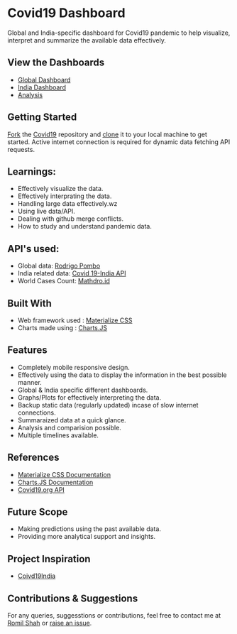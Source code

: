 # Covid19 Dashboard
Global and India-specific dashboard for Covid19 pandemic to help visualize, interpret and summarize the available data effectively.

## View the Dashboards
- [Global Dashboard](https://romilshah525.github.io/Covid19/index.html)
- [India Dashboard](https://romilshah525.github.io/Covid19/india.html)
- [Analysis](https://romilshah525.github.io/Covid19/analysis.html)

## Getting Started
[Fork](https://help.github.com/en/github/getting-started-with-github/fork-a-repo) the [Covid19](https://github.com/romilshah525/Covid19) repository and [clone](https://help.github.com/en/github/creating-cloning-and-archiving-repositories/cloning-a-repository) it to your local machine to get started. Active internet connection is required for dynamic data fetching API requests.

## Learnings:
- Effectively visualize the data.
- Effectively interprating the data.
- Handling large data effectively.wz
- Using live data/API.
- Dealing with github merge conflicts.
- How to study and understand pandemic data.

## API's used:
- Global data: [Rodrigo Pombo](https://github.com/pomber/covid19)
- India related data: [Covid 19-India API](https://api.covid19india.org/)
- World Cases Count: [Mathdro.id](https://covid19.mathdro.id/api/)

## Built With
- Web framework used : [Materialize CSS](https://materializecss.com/)
- Charts made using : [Charts.JS](https://www.chartjs.org/docs/latest/)

## Features
- Completely mobile responsive design.
- Effectively using the data to display the information in the best possible manner.
- Global & India specific different dashboards.
- Graphs/Plots for effectively interpreting the data.
- Backup static data (regularly updated) incase of slow internet connections.
- Summaraized data at a quick glance.
- Analysis and comparision possible.
- Multiple timelines available.

## References
- [Materialize CSS Documentation](https://materializecss.com/)
- [Charts.JS Documentation](https://www.chartjs.org/docs/latest/)
- [Covid19.org API](https://api.covid19india.org/)

## Future Scope
- Making predictions using the past available data.
- Providing more analytical support and insights.

## Project Inspiration
- [Coivd19India](https://covid19india.org/)

## Contributions & Suggestions
For any queries, suggesstions or contributions, feel free to contact me at [Romil Shah](mailto:romilshah525@gmail.com) or [raise an issue](https://help.github.com/en/enterprise/2.15/user/articles/creating-an-issue).